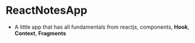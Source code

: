 # ReactNotesApp
* A little app that has all fundamentals from reactjs, components, **Hook**, **Context**, **Fragments**
